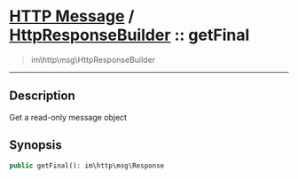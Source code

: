 # [HTTP Message](http.md) / [HttpResponseBuilder](http-HttpResponseBuilder.md) :: getFinal
 > im\http\msg\HttpResponseBuilder
____

## Description
Get a read-only message object

## Synopsis
```php
public getFinal(): im\http\msg\Response
```
